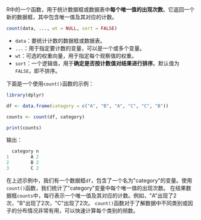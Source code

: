 R中的一个函数，用于统计数据框或数据表中**每个唯一值的出现次数**。它返回一个新的数据框，其中包含唯一值及其对应的计数。
```R
count(data, ..., wt = NULL, sort = FALSE)
```
- `data`：要统计计数的数据框或数据表。
- `...`：用于指定要计数的变量，可以是一个或多个变量。
- `wt`：可选的权重向量，用于指定每个观察值的权重。
- `sort`：一个逻辑值，用于**确定是否按计数值对结果进行排序**。默认值为`FALSE`，即不排序。

下面是一个使用`count()`函数的示例：
```R
library(dplyr)

df <- data.frame(category = c("A", "B", "A", "C", "C", "B"))

counts <- count(df, category)

print(counts)
```
输出：
```R
  category n
1        A 2
2        B 2
3        C 2
```

在上述示例中，我们有一个数据框`df`，包含了一个名为"category"的变量。使用`count()`函数，我们统计了"category"变量中每个唯一值的出现次数。
在结果数据框`counts`中，每行表示一个唯一值及其对应的计数。例如，"A"出现了2次，"B"出现了2次，"C"出现了2次。
`count()`函数对于了解数据中不同类别或因子的分布情况非常有用，可以快速计算每个类别的频数。
